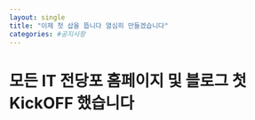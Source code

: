 ```yaml
---
layout: single
title: "이제 첫 삽을 뜹니다 열심히 만들겠습니다"
categories: #공지사항
---
```


# 모든 IT 전당포 홈페이지 및 블로그 첫 KickOFF 했습니다

